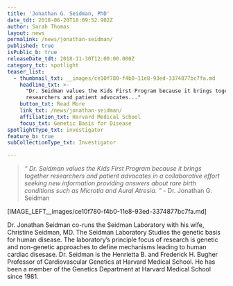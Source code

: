 ```yaml
---
title: 'Jonathan G. Seidman, PhD'
date_tdt: 2018-06-20T18:09:52.902Z
author: Sarah Thomas
layout: news
permalink: /news/jonathan-seidman/
published: true
isPublic_b: true
releaseDate_tdt: 2018-11-30T12:00:00.000Z
category_txt: spotlight
teaser_list:
  - thumbnail_txt: __images/ce10f780-f4b0-11e8-93ed-3374877bc7fa.md
    headline_txt: >-
      "Dr. Seidman values the Kids First Program because it brings together
      researchers and patient advocates..."
    button_txt: Read More
    link_txt: /news/jonathan-seidman/
    affiliation_txt: Harvard Medical School
    focus_txt: Genetic Basis for Disease
spotlightType_txt: investigator
feature_b: true
subCollectionType_txt: Investigator

---
```















<blockquote>
    <p><em>“ Dr. Seidman values the Kids First Program because it brings together researchers and patient advocates in a collaborative effort seeking new information providing answers about rare birth conditions such as Microtia and Aural Atresia. ”</em> - Dr. Jonathan G. Seidman </p>
</blockquote>


[IMAGE_LEFT__images/ce10f780-f4b0-11e8-93ed-3374877bc7fa.md]

Dr. Jonathan Seidman co-runs the Seidman Laboratory with his wife, Christine Seidman, MD. 
The Seidman Laboratory Studies the genetic basis for human disease. The laboratory’s principle focus of research is genetic and non-genetic approaches to define mechanisms leading to human cardiac disesase. Dr. Seidman is the Henrietta B. and Frederick H. Bugher Professor of Cardiovascular Genetics at Harvard Medical School. He has been a member of the Genetics Department at Harvard Medical School since 1981. 